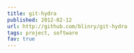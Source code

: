 ```yaml
---
title: git-hydra
published: 2012-02-12
url: http://github.com/blinry/git-hydra
tags: project, software
fav: true
---
```

